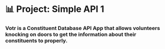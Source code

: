 # 📊 Project: Simple API 1

### Votr is a Constituent Database API App that allows volunteers knocking on doors to get the information about their constituents to properly.

